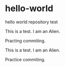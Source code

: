 # hello-world
hello world repository test

This is a test. I am an Alien.

Practing commiting.

This is a test. I am an Alien.

Practice commiting.
